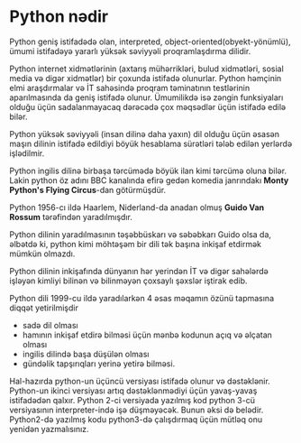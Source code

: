 # Python nədir

Python geniş istifadədə olan, interpreted, object-oriented(obyekt-yönümlü), ümumi istifadəyə yararlı yüksək səviyyəli proqramlaşdırma dilidir.&#x20;

Python internet xidmətlərinin (axtarış mühərrikləri, bulud xidmətləri, sosial media və digər xidmətlər) bir çoxunda istifadə olunurlar. Python həmçinin elmi araşdırmalar və İT sahəsində proqram təminatının testlərinin aparılmasında da geniş istifadə olunur. Ümumilikdə isə zəngin funksiyaları olduğu üçün sadalanmayacaq dərəcədə çox məqsədlər üçün istifadə edilə bilər.

Python yüksək səviyyəli (insan dilinə daha yaxın) dil olduğu üçün əsasən maşın dilinin istifadə edildiyi böyük hesablama sürətləri tələb edilən yerlərdə işlədilmir.&#x20;

Python ingilis dilinə birbaşa tərcümədə böyük ilan kimi tərcümə oluna bilər. Lakin python öz adını BBC kanalında efirə gedən komedia janrındakı **Monty Python's Flying Circus**-dan götürmüşdür.

Python 1956-cı ildə Haarlem, Niderland-da anadan olmuş **Guido Van Rossum** tərəfindən yaradılmışdır.&#x20;

Python dilinin yaradılmasının təşəbbüskarı və səbəbkarı Guido olsa da, əlbətdə ki, python kimi möhtəşəm bir dili tək başına inkişaf etdirmək mümkün olmazdı.

Python dilinin inkişafında dünyanın hər yerindən İT və digər sahələrdə işləyən kimliyi bilinən və bilinməyən çoxsaylı şəxslər iştirak edib.

Python dili 1999-cu ildə yaradılarkən 4 əsas məqamın özünü tapmasına diqqət yetirilmişdir

* sadə dil olması
* hamının inkişaf etdirə bilməsi üçün mənbə kodunun açıq və əlçatan olması
* ingilis dilində başa düşülən olması
* gündəlik tapşırıqları yerinə yetirə bilməsi.



Hal-hazırda python-un üçüncü versiyası istifadə olunur və dəstəklənir. Python-un ikinci versiyası artıq dəstəklənmədiyi üçün yavaş-yavaş istifadədən qalxır. Python 2-ci versiyada yazılmış kod python 3-cü versiyasının interpreter-ində işə düşməyəcək. Bunun əksi də belədir. Python2-də yazılmış kodu python3-də çalışdırmaq üçün mütləq onu yenidən yazmalısınız.&#x20;
